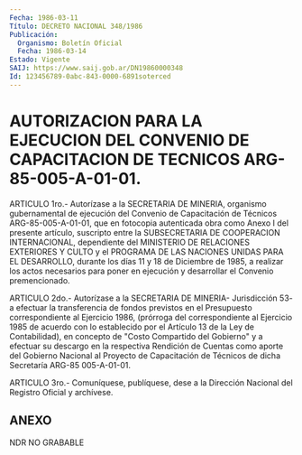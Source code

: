 ```yaml
---
Fecha: 1986-03-11
Título: DECRETO NACIONAL 348/1986
Publicación:
  Organismo: Boletín Oficial
  Fecha: 1986-03-14
Estado: Vigente
SAIJ: https://www.saij.gob.ar/DN19860000348
Id: 123456789-0abc-843-0000-6891soterced
---
```

# AUTORIZACION PARA LA EJECUCION DEL CONVENIO DE CAPACITACION DE TECNICOS ARG-85-005-A-01-01.

<a id="1"></a>
ARTICULO 1ro.- Autorízase a la SECRETARIA DE MINERIA, organismo gubernamental    de  ejecución  del  Convenio  de  Capacitación  de Técnicos ARG-85-005-A-01-01,  que  en  fotocopia  autenticada  obra como Anexo I del presente artículo, suscripto entre la SUBSECRETARIA    DE   COOPERACION  INTERNACIONAL,  dependiente  del MINISTERIO DE RELACIONES  EXTERIORES  Y  CULTO y el PROGRAMA DE LAS NACIONES UNIDAS PARA EL DESARROLLO, durante  los  días  11  y 18 de Diciembre  de  1985, a realizar los actos necesarios para poner  en ejecución y desarrollar el Convenio premencionado.

<a id="2"></a>
ARTICULO  2do.-  Autorízase  a  la  SECRETARIA  DE  MINERIA- Jurisdicción  53-  a  efectuar la transferencia de fondos previstos en el Presupuesto correspondiente  al Ejercicio 1986, (prórroga del correspondiente al Ejercicio 1985 de  acuerdo  con  lo  establecido por  el  Artículo  13  de  la Ley de Contabilidad), en concepto  de "Costo Compartido del Gobierno"  y  a  efectuar  su  descargo en la respectiva  Rendición de Cuentas como aporte del Gobierno  Nacional al Proyecto de  Capacitación de Técnicos de dicha Secretaría ARG-85 005-A-01-01.

<a id="3"></a>
ARTICULO  3ro.-  Comuníquese,  publíquese, dese a la Dirección Nacional del Registro Oficial y archívese.

## ANEXO

NDR NO GRABABLE